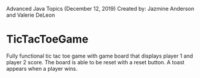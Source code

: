 Advanced Java Topics (December 12, 2019)
Created by: Jazmine Anderson and Valerie DeLeon
# TicTacToeGame

Fully functional tic tac toe game with game board that displays player 1 and player 2 score. The board is able to be reset with a reset button. A toast appears when a player wins. 
